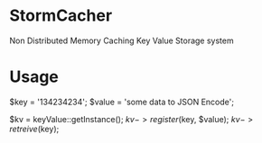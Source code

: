 StormCacher
===========

Non Distributed Memory Caching Key Value Storage system


Usage
===========
$key = '134234234';
$value = 'some data to JSON Encode';

$kv = keyValue::getInstance();
$kv->register($key, $value);
$kv->retreive($key);
